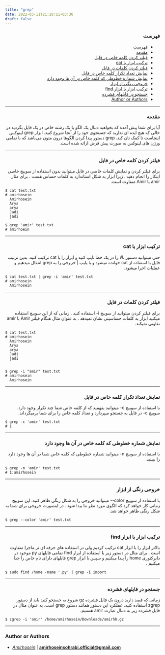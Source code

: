 ```yaml
---
title: "grep"
date: 2022-03-11T21:28:11+03:30
draft: false
---
```



<div dir='rtl'>

### فهرست

- [فهرست](#فهرست)
- [مقدمه](#مقدمه)
- [فیلتر کردن کلمه خاص در فایل](#فیلتر-کردن-کلمه-خاص-در-فایل)
- [ترکیب ابزار با cat](#ترکیب-ابزار-با-cat)
- [فیلتر کردن کلمات در فایل](#فیلتر-کردن-کلمات-در-فایل)
- [نمایش تعداد تکرار کلمه خاص در فایل](#نمایش-تعداد-تکرار-کلمه-خاص-در-فایل)
- [نمایش شماره خطوطی که کلمه خاص در آن ها وجود دارد](#نمایش-شماره-خطوطی-که-کلمه-خاص-در-آن-ها-وجود-دارد)
- [خروجی رنگی از ابزار](#خروجی-رنگی-از-ابزار)
- [ترکیب ابزار با ابزار find](#ترکیب-ابزار-با-ابزار-find)
- [جستجو در فایلهای فشرده](#جستجو-در-فایلهای-فشرده)
- [Author or Authors](#author-or-authors)
</div>



---

<div dir='rtl'>

### مقدمه
آیا برای شما پیش آمده که بخواهید دنبال یک الگو یا یک رشته خاص در یک فایل بگردید در حالی که هیچ ایده ای ندارید که جستجوی خود را از آنجا شروع کنید. ابزار grep لینوکس اینجاست تا کمک تان کند.
grep دستور پیدا کردن الگوها درون متون می‌باشد که با تمامی ورژن های لینوکس به صورت پیش فرض ارائه شده است.
</div>


---

<div dir='rtl'>

### فیلتر کردن کلمه خاص در فایل
برای فیلتر کردن و نمایش کلمات خاصی در فایل میتوانید بدون استفاده از سوییچ خاصی اینکار را انجام دهید . زیرا ابزار به شکل استاندارد به کلمات حساس هست . برای مثال amir با Amir متفاوت است.
</div>

    $ cat test.txt 
    # amirhosein
      Amirhosein
      Arya
      arya
      Jadi
      jadi

    $ grep 'amir' test.txt
    # amirhoein
---

<div dir='rtl'>

### ترکیب ابزار با cat
حتی میتوانید دستور بالا را در یک خط تایپ کنید و ابزار را با cat ترکیب کنید. بدین ترتیب فایل با استفاده از cat خوانده میشود و با پایپ | خروجی را به grep انتقال میدهیم و عملیات اجرا میشود.
</div>

    $ cat test.txt | grep -i 'amir' test.txt
    # amirhosein
      Amirhosein

---

<div dir='rtl'>

### فیلتر کردن کلمات در فایل
برای فیلتر کردن میتوانید از سوییچ i- استفاده کنید . زمانی که از این سوییچ استفاده میکنید ابزار به کلمات حساسیتی نشان نمیدهد . به عنوان مثال هنگام فیلتر Amir با amir تفاوتی نمیکند.
</div>
    
    $ cat test.txt 
    # amirhosein
      Amirhosein
      Arya
      arya
      Jadi
      jadi
      

    $ grep -i "amir" test.txt
    # amirhosein
      Amirhosein


---

<div dir='rtl'>

### نمایش تعداد تکرار کلمه خاص در فایل
با استفاده از سوییچ c- میتوانید بفهمید که از کلمه خاص شما چند تکرار وجود دارد. سوییچ c- در فایل به جستجو میپردازد و تعداد کلمه خاص را برای شما برمیگرداند.
</div>

    $ grep -c 'amir' test.txt
    # 1

---

<div dir='rtl'>

### نمایش شماره خطوطی که کلمه خاص در آن ها وجود دارد

با استفاده از سوییچ n- میتوانید شماره خطوطی که کلمه خاص شما در آن ها وجود دارد را ببینید.

</div>

    $ grep -n 'amir' test.txt
    # 1:amirhosein
---


<div dir='rtl'>

### خروجی رنگی از ابزار
با استفاده از سوییچ color-- میتوانید خروجی را به شکل رنگی ظاهر کنید. این سوییچ زمانی کار خواهد کرد که الگوی مورد نظر ما پیدا شود . در اینصورت خروجی برای شما به شکل رنگی ظاهر خواهد شد.
</div>

    $ grep --color 'amir' test.txt

---


<div dir='rtl'>

### ترکیب ابزار با ابزار find
بالاتر ابزار را با ابزار cat ترکیب کردیم ولی در استفاده های حرفه ای تر ماجرا متفاوت است . برای مثال در دستور زیر با استفاده از ابزار find تمامی فایلهای py موجود در دایرکتوری home را پیدا میکنیم و سپس با ابزار grep فایلهای دارای نام خاص را جدا میکنیم . 
</div>

    $ sudo find /home -name '.py' | grep -i import
---


<div dir='rtl'>

### جستجو در فایلهای فشرده
زمانی که قصد دارید درون یک فایل فشرده gz شروع به جستجو کنید باید از دستور zgrep استفاده کنید.
عملکرد این دستور همانند دستور grep است.
به عنوان مثال در فایل فشرده زیر به دنبال عبارت amir هستیم. 
</div>

    $ zgrep -i 'amir' /home/amirhosein/Downloads/amirhh.gz
---

### Author or Authors

- *[Amirhosein](https://github.com/amirhoseinsb)* | **<amirhoseinsohrabi.official@gmail.com>**
